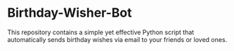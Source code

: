 # Birthday-Wisher-Bot
This repository contains a simple yet effective Python script that automatically sends birthday wishes via email to your friends or loved ones.
